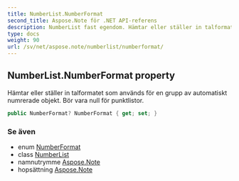 ```yaml
---
title: NumberList.NumberFormat
second_title: Aspose.Note för .NET API-referens
description: NumberList fast egendom. Hämtar eller ställer in talformatet som används för en grupp av automatiskt numrerade objekt. Bör vara null för punktlistor.
type: docs
weight: 90
url: /sv/net/aspose.note/numberlist/numberformat/
---
```

## NumberList.NumberFormat property

Hämtar eller ställer in talformatet som används för en grupp av automatiskt numrerade objekt. Bör vara null för punktlistor.

```csharp
public NumberFormat? NumberFormat { get; set; }
```

### Se även

* enum [NumberFormat](../../numberformat/)
* class [NumberList](../)
* namnutrymme [Aspose.Note](../../numberlist/)
* hopsättning [Aspose.Note](../../../)


